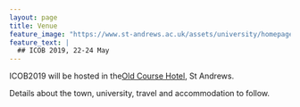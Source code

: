 ```yaml
---
layout: page
title: Venue
feature_image: "https://www.st-andrews.ac.uk/assets/university/homepage/images/hero-banner/st-andrews-hero-banner-sep-2018.jpg"
feature_text: |
  ## ICOB 2019, 22-24 May
---
```


ICOB2019 will be hosted in the[Old Course Hotel](https://www.oldcoursehotel.co.uk/ "visit Old Course Hotel website"), St Andrews.

Details about the town, university, travel and accommodation to follow.
